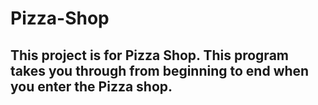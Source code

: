 # Pizza-Shop

## This project is for Pizza Shop. This program takes you through from beginning to end when you enter the Pizza shop.
